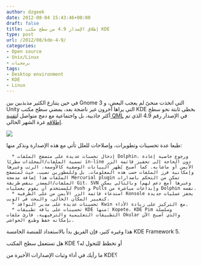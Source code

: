 ```yaml
---
author: dzgeek
date: 2012-08-04 15:43:46+00:00
draft: false
title: إطلاق الإصدار 4.9 من سطح مكتب KDE
type: post
url: /2012/08/kde-4-9/
categories:
- Open source
- Unix/Linux
- برمجيات
tags:
- Desktop environment
- KDE
- Linux
---
```


في حين يتنازع الكثير مذبذبين بين Gnome 3 التي اتخذت منحىً لم يعجب البعض، و Unity التي يراها آخرون غير ناضجة بعد، يمضي سطح مكتب KDE بخطى ثابتة نحو سطح أكثر جاذبية، بل واجتماعية مع دمج متواصل ل[تقنية QML](http://qt.nokia.com/qtquick/) في الإصدار رقم 4.9 الذي تم [إطلاقه](http://dot.kde.org/2012/07/31/49-releases-quality-stability) غرة الشهر الحالي.

[![](https://www.it-scoop.com/wp-content/uploads/2012/08/general-desktop.png)
](https://www.it-scoop.com/wp-content/uploads/2012/08/general-desktop.png)

طبعا عدة تحسينات وتطويرات، وإصلاحات للعلل تأتي مع هذه الإصدارة ونذكر منها:



	  * إدخال تحسنات عديدة على متصفح الملفات Dolphin، ورجوع خاصية إعادة تسمية الملفات/المجلدات سطريًا in-line دون الحاجة إلى تحفيز قائمة الزر الأيمن أو ماشابه. كما أصبح يُظهر البيانات الوصفية كالأوسمة، الرتب وغيرها وإمكانية فرز الملفات حسب هذه المعلومات. بل وللمطورين نصيب، حيث لمتصفح الملفات هذا إضافة مدمجة Mercurial plugin تمكن من التحكم باصدارات الملفات/المصدر بنفس طريقة Git، SVN وغيرها (مع دعم لهم) وبالتالي يمكن للمستخدم أن يقوم بعمليات Push و Pulls وإبداعات مباشرة من Dolphin نفسه.
	  * استدعاء قائمة الزر الأيمن من على الطرفية Konsole يحفز عمليات جديدة كتغيير المكان الحالي، والبحث في الويب.
	  * تحسينات عديدة على مدير النوافذ Kwin مع التركيز على زيادة الأداء.
	  * تحسينات على باقة تطبيقات KDE منها: Kopete، KDE Pim وسلسلة التطبيقات التعليمية والترفيهية، قارئ ملفات Okular والذي أصبح الآن بإمكانه حفظ وطبع الحواشي.

هذا وغيره كثير، فإن الفريق بدأ بالاستعداد للمنصة الخامسة KDE Framework 5.

هل تستعمل سطح المكتب KDE أو تخطط للتحول له؟

ما رأيك في أداء وثبات الإصدارات الأخيرة من KDE؟
